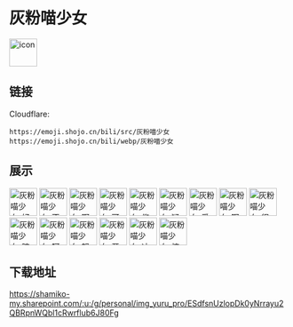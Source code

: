 # 灰粉喵少女
<img src="https://emoji.shojo.cn/bili/src/灰粉喵少女/icon.png" width="50" height="50" alt="icon">

## 链接
Cloudflare:
```
https://emoji.shojo.cn/bili/src/灰粉喵少女
https://emoji.shojo.cn/bili/webp/灰粉喵少女
```
## 展示
<img src="https://emoji.shojo.cn/bili/src/灰粉喵少女/灰粉喵少女-好耶.png" width="50" height="50" alt="灰粉喵少女-好耶">
<img src="https://emoji.shojo.cn/bili/src/灰粉喵少女/灰粉喵少女-不要啦.png" width="50" height="50" alt="灰粉喵少女-不要啦">
<img src="https://emoji.shojo.cn/bili/src/灰粉喵少女/灰粉喵少女-啊这.png" width="50" height="50" alt="灰粉喵少女-啊这">
<img src="https://emoji.shojo.cn/bili/src/灰粉喵少女/灰粉喵少女-可恶.png" width="50" height="50" alt="灰粉喵少女-可恶">
<img src="https://emoji.shojo.cn/bili/src/灰粉喵少女/灰粉喵少女-仰望大佬.png" width="50" height="50" alt="灰粉喵少女-仰望大佬">
<img src="https://emoji.shojo.cn/bili/src/灰粉喵少女/灰粉喵少女-疑惑.png" width="50" height="50" alt="灰粉喵少女-疑惑">
<img src="https://emoji.shojo.cn/bili/src/灰粉喵少女/灰粉喵少女-爱了.png" width="50" height="50" alt="灰粉喵少女-爱了">
<img src="https://emoji.shojo.cn/bili/src/灰粉喵少女/灰粉喵少女-啊吧啊吧.png" width="50" height="50" alt="灰粉喵少女-啊吧啊吧">
<img src="https://emoji.shojo.cn/bili/src/灰粉喵少女/灰粉喵少女-很拽.png" width="50" height="50" alt="灰粉喵少女-很拽">
<img src="https://emoji.shojo.cn/bili/src/灰粉喵少女/灰粉喵少女-暗中观察.png" width="50" height="50" alt="灰粉喵少女-暗中观察">
<img src="https://emoji.shojo.cn/bili/src/灰粉喵少女/灰粉喵少女-呵呵.png" width="50" height="50" alt="灰粉喵少女-呵呵">
<img src="https://emoji.shojo.cn/bili/src/灰粉喵少女/灰粉喵少女-怒了.png" width="50" height="50" alt="灰粉喵少女-怒了">
<img src="https://emoji.shojo.cn/bili/src/灰粉喵少女/灰粉喵少女-开窍.png" width="50" height="50" alt="灰粉喵少女-开窍">
<img src="https://emoji.shojo.cn/bili/src/灰粉喵少女/灰粉喵少女-冲鸭.png" width="50" height="50" alt="灰粉喵少女-冲鸭">
<img src="https://emoji.shojo.cn/bili/src/灰粉喵少女/灰粉喵少女-惊了.png" width="50" height="50" alt="灰粉喵少女-惊了">

## 下载地址

https://shamiko-my.sharepoint.com/:u:/g/personal/img_yuru_pro/ESdfsnUzlopDk0yNrrayu2QBRpnWQbl1cRwrflub6J80Fg